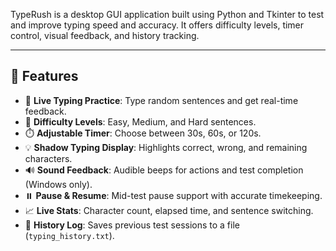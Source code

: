 TypeRush is a desktop GUI application built using Python and Tkinter to test and improve typing speed and accuracy. It offers difficulty levels, timer control, visual feedback, and history tracking.

---

## 🧠 Features

- 📝 **Live Typing Practice**: Type random sentences and get real-time feedback.
- 🎯 **Difficulty Levels**: Easy, Medium, and Hard sentences.
- ⏱️ **Adjustable Timer**: Choose between 30s, 60s, or 120s.
- 💡 **Shadow Typing Display**: Highlights correct, wrong, and remaining characters.
- 🔊 **Sound Feedback**: Audible beeps for actions and test completion (Windows only).
- ⏸️ **Pause & Resume**: Mid-test pause support with accurate timekeeping.
- 📈 **Live Stats**: Character count, elapsed time, and sentence switching.
- 📜 **History Log**: Saves previous test sessions to a file (`typing_history.txt`).
